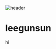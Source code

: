 ![header](https://capsule-render.vercel.app/api?type=waving&color=0:fad0c4,100:ffd1ff&text=Welcome!&height=300)
# leegunsun

hi
